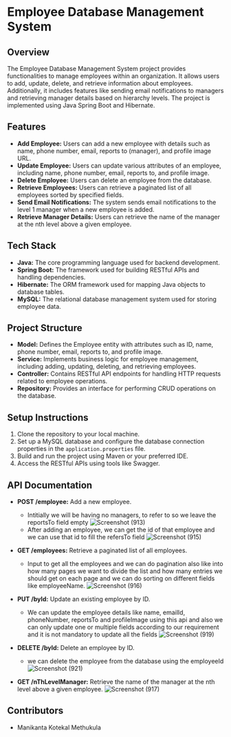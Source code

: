 # Employee Database Management System

## Overview
The Employee Database Management System project provides functionalities to manage employees within an organization. It allows users to add, update, delete, and retrieve information about employees. Additionally, it includes features like sending email notifications to managers and retrieving manager details based on hierarchy levels. The project is implemented using Java Spring Boot and Hibernate.

## Features
- **Add Employee:** Users can add a new employee with details such as name, phone number, email, reports to (manager), and profile image URL.
- **Update Employee:** Users can update various attributes of an employee, including name, phone number, email, reports to, and profile image.
- **Delete Employee:** Users can delete an employee from the database.
- **Retrieve Employees:** Users can retrieve a paginated list of all employees sorted by specified fields.
- **Send Email Notifications:** The system sends email notifications to the level 1 manager when a new employee is added.
- **Retrieve Manager Details:** Users can retrieve the name of the manager at the nth level above a given employee.

## Tech Stack
- **Java:** The core programming language used for backend development.
- **Spring Boot:** The framework used for building RESTful APIs and handling dependencies.
- **Hibernate:** The ORM framework used for mapping Java objects to database tables.
- **MySQL:** The relational database management system used for storing employee data.

## Project Structure
- **Model:** Defines the Employee entity with attributes such as ID, name, phone number, email, reports to, and profile image.
- **Service:** Implements business logic for employee management, including adding, updating, deleting, and retrieving employees.
- **Controller:** Contains RESTful API endpoints for handling HTTP requests related to employee operations.
- **Repository:** Provides an interface for performing CRUD operations on the database.

## Setup Instructions
1. Clone the repository to your local machine.
2. Set up a MySQL database and configure the database connection properties in the `application.properties` file.
4. Build and run the project using Maven or your preferred IDE.
5. Access the RESTful APIs using tools like Swagger.

## API Documentation
- **POST /employee:** Add a new employee.
  - Intitially we will be having no managers, to refer to so we leave the reportsTo field empty
  ![Screenshot (913)](https://github.com/manikanta-km/EmployeeDatabase/assets/142763418/ac1f5716-7c35-48ed-a790-b616f9318a00)
  - After adding an employee, we can get the id of that employee and we can use that id to fill the refersTo field
  ![Screenshot (915)](https://github.com/manikanta-km/EmployeeDatabase/assets/142763418/d3081ab8-196a-4fa6-b516-26835294f6bb)

- **GET /employees:** Retrieve a paginated list of all employees.
  - Input to get all the employees and we can do pagination also like into how many pages we want to divide the list and how many entries we should get on each page and we can do sorting on different fields like employeeName.
    ![Screenshot (916)](https://github.com/manikanta-km/EmployeeDatabase/assets/142763418/f968df34-68de-49c1-b44c-407b5aa71a8b)

- **PUT /byId:** Update an existing employee by ID.
  - We can update the employee details like name, emailId, phoneNumber, reportsTo and profileImage using this api and also we can only update one or multiple fields according to our requirement and it is not mandatory to update all the fields
    ![Screenshot (919)](https://github.com/manikanta-km/EmployeeDatabase/assets/142763418/aadf7c3a-444c-49cd-8bf6-ec58316b54d0)  

- **DELETE /byId:** Delete an employee by ID.
  - we can delete the employee from the database using the employeeId
    ![Screenshot (921)](https://github.com/manikanta-km/EmployeeDatabase/assets/142763418/6e958118-77e8-4112-95ff-bf9961482873)

- **GET /nThLevelManager:** Retrieve the name of the manager at the nth level above a given employee.
  ![Screenshot (917)](https://github.com/manikanta-km/EmployeeDatabase/assets/142763418/d79bbe07-8687-4b9c-bab1-72a7a5bbafe8)

## Contributors
- Manikanta Kotekal Methukula

